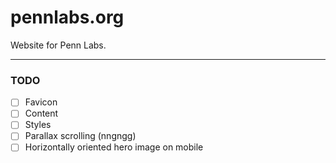 # pennlabs.org

Website for Penn Labs.

---

### TODO

- [ ] Favicon
- [ ] Content
- [ ] Styles
- [ ] Parallax scrolling (nngngg)
- [ ] Horizontally oriented hero image on mobile

